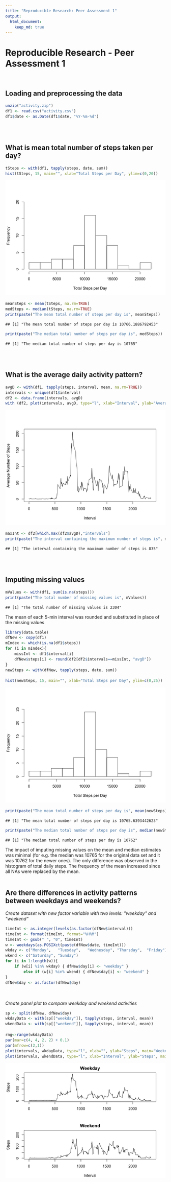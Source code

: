 ```yaml
---
title: "Reproducible Research: Peer Assessment 1"
output: 
  html_document:
    keep_md: true
---
```


# Reproducible Research - Peer Assessment 1 <br><br>


## Loading and preprocessing the data  


```r
unzip("activity.zip")
df1 <- read.csv("activity.csv")
df1$date <- as.Date(df1$date, "%Y-%m-%d")
```
<br><br>

## What is mean total number of steps taken per day?  


```r
tSteps <- with(df1, tapply(steps, date, sum))
hist(tSteps, 15, main="", xlab="Total Steps per Day", ylim=c(0,20))
```

![](PA1_template_files/figure-html/TotalSteps-1.png)<!-- -->

```r
meanSteps <- mean(tSteps, na.rm=TRUE)
medSteps <- median(tSteps, na.rm=TRUE)
print(paste("The mean total number of steps per day is", meanSteps))
```

```
## [1] "The mean total number of steps per day is 10766.1886792453"
```

```r
print(paste("The median total number of steps per day is", medSteps))
```

```
## [1] "The median total number of steps per day is 10765"
```
<br><br>

## What is the average daily activity pattern?  


```r
avgD <- with(df1, tapply(steps, interval, mean, na.rm=TRUE))
intervals <- unique(df1$interval)
df2 <- data.frame(intervals, avgD)
with (df2, plot(intervals, avgD, type="l", xlab="Interval", ylab="Average Number of Steps"))
```

![](PA1_template_files/figure-html/TimeSeries-1.png)<!-- -->

```r
maxInt <- df2[which.max(df2$avgD),"intervals"]
print(paste("The interval containing the maximum number of steps is", maxInt))
```

```
## [1] "The interval containing the maximum number of steps is 835"
```
<br><br>

## Imputing missing values  


```r
mValues <- with(df1, sum(is.na(steps)))
print(paste("The total number of missing values is", mValues))
```

```
## [1] "The total number of missing values is 2304"
```


The mean of each 5-min interval was rounded and substituted in place of the missing values  

```r
library(data.table)
dfNew <- copy(df1)
mIndex <- which(is.na(df1$steps))
for (i in mIndex){
	missInt <- df1$interval[i]
	dfNew$steps[i] <- round(df2[df2$intervals==missInt, "avgD"])
}
newSteps <- with(dfNew, tapply(steps, date, sum))

hist(newSteps, 15, main="", xlab="Total Steps per Day", ylim=c(0,25))
```

![](PA1_template_files/figure-html/MissingValues-1.png)<!-- -->

```r
print(paste("The mean total number of steps per day is", mean(newSteps)))
```

```
## [1] "The mean total number of steps per day is 10765.6393442623"
```

```r
print(paste("The median total number of steps per day is", median(newSteps)))
```

```
## [1] "The median total number of steps per day is 10762"
```
  
The impact of imputing missing values on the mean and median estimates was minimal 
(for e.g. the median was 10765 for the original data set and it was 10762 for the newer ones). 
The only difference was observed in the histogram of total daily steps. The frequency of the 
mean increased since all NAs were replaced by the mean.
<br><br>

## Are there differences in activity patterns between weekdays and weekends?  


*Create dataset with new factor variable with two levels: "weekday" and "weekend"*

```r
timeInt <- as.integer(levels(as.factor(dfNew$interval)))
timeInt <- format(timeInt, format="%H%M")
timeInt <- gsub(" ", "0", timeInt)
w <- weekdays(as.POSIXct(paste(dfNew$date, timeInt)))
wkday <- c("Monday",   "Tuesday",   "Wednesday", "Thursday",  "Friday")
wkend <- c("Saturday", "Sunday")
for (i in 1:length(w)){
	if (w[i] %in% wkday) { dfNew$day[i] <- "weekday" } 
		else if (w[i] %in% wkend) { dfNew$day[i] <- "weekend" }
}
dfNew$day <- as.factor(dfNew$day)
```
<br><br>
*Create panel plot to compare weekday and weekend activities*  


```r
sp <- split(dfNew, dfNew$day)
wkdayData <- with(sp[["weekday"]], tapply(steps, interval, mean))
wkendData <- with(sp[["weekend"]], tapply(steps, interval, mean))

rng<-range(wkdayData)
par(mar=c(4, 4, 2, 2) + 0.1)
par(mfrow=c(2,1))
plot(intervals, wkdayData, type="l", xlab="", ylab="Steps", main="Weekday", ylim=rng)
plot(intervals, wkendData, type="l", xlab="Interval", ylab="Steps", main="Weekend", ylim=rng)
```

![](PA1_template_files/figure-html/TimeSeriesPanel-1.png)<!-- -->

